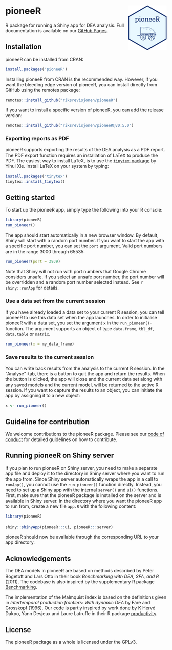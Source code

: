 # pioneeR <a href="https://riksrevisjonen.github.io/pioneeR/"><img src="man/figures/logo.png" align="right" height="139" /></a>

R package for running a Shiny app for DEA analysis. Full documentation is available on our [GitHub Pages](https://riksrevisjonen.github.io/pioneeR/).

## Installation

pioneeR can be installed from CRAN:

```r
install.packages("pioneeR")
```

Installing pioneeR from CRAN is the recommended way. However, if you want the bleeding edge version of pioneeR, you can install directly from GitHub using the remotes package:

```r
remotes::install_github("riksrevisjonen/pioneeR")
```

If you want to install a specific version of pioneeR, you can add the release version:

```r
remotes::install_github("riksrevisjonen/pioneeR@v0.5.0")
```

### Exporting reports as PDF

pioneeR supports exporting the results of the DEA analysis as a PDF report. The PDF export function requires an installation of LaTeX to produce the PDF. The easiest way to install LaTeX, is to use the [`tinytex`-package](https://yihui.org/tinytex/) by Yihui Xie. Install LaTeX on your system by typing:

```r
install.packages("tinytex")
tinytex::install_tinytex()
```

## Getting started

To start up the pioneeR app, simply type the following into your R console:

```r
library(pioneeR)
run_pioneer()
```

The app should start automatically in a new browser window. By default, Shiny will start with a random port number. If you want to start the app with a specific port number, you can set the `port` argument. Valid port numbers are in the range 3000 through 65535:

```r
run_pioneer(port = 3939)
```

Note that Shiny will not run with port numbers that Google Chrome considers unsafe. If you select an unsafe port number, the port number will be overridden and a random port number selected instead. See `?shiny::runApp` for details.

### Use a data set from the current session

If you have already loaded a data set to your current R session, you can tell pioneeR to use this data set when the app launches. In order to initialise pioneeR with a data set, you set the argument `x` in the `run_pioneer()`-function. The argument supports an object of type `data.frame`, `tbl_df`, `data.table` or `matrix`.

```r
run_pioneer(x = my_data_frame)
```

### Save results to the current session

You can write back results from the analysis to the current R session. In the "Analyse"-tab, there is a button to quit the app and return the results. When the button is clicked, the app will close and the current data set along with any saved models and the current model, will be returned to the active R session. If you want to capture the results to an object, you can initiate the app by assigning it to a new object:

```r
x <- run_pioneer()
```

## Guideline for contribution

We welcome contributions to the pioneeR package. Please see our [code of conduct](https://riksrevisjonen.github.io/pioneeR/CONTRIBUTING.html) for detailed guidelines on how to contribute.

## Running pioneeR on Shiny server

If you plan to run pioneeR on Shiny server, you need to make a separate app file and deploy it to the directory in Shiny server where you want to run the app from. Since Shiny server automatically wraps the app in a call to `runApp()`, you cannot use the `run_pioneer()` function directly. Instead, you need to set up a Shiny app with the internal `server()` and `ui()` functions. First, make sure that the pioneeR package is installed on the server and is available in Shiny server. In the directory where you want the pioneeR app to run from, create a new file `app.R` with the following content:

```r
library(pioneeR)

shiny::shinyApp(pioneeR:::ui, pioneeR:::server)
```

pioneeR should now be available through the corresponding URL to your app directory.

## Acknowledgements
 
The DEA models in pioneeR are based on methods described by Peter Bogetoft and Lars Otto in their book *Benchmarking with DEA, SFA, and R* (2011). The codebase is also inspired by the supplementary R package [Benchmarking](https://CRAN.R-project.org/package=Benchmarking).

The implementation of the Malmquist index is based on the definitions given in *Intertemporal production frontiers: With dynamic DEA* by Färe and Grosskopf (1996). Our code is partly inspired by work done by K Hervé Dakpo, Yann Desjeux and Laure Latruffe in their R package [productivity](https://CRAN.R-project.org/package=productivity).

## License

The pioneeR package as a whole is licensed under the GPLv3.
